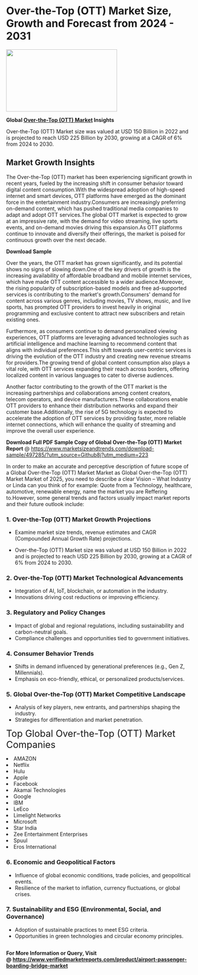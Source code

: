<H1>Over-the-Top (OTT) Market Size, Growth and Forecast from 2024 - 2031</H1><img class="aligncenter size-medium wp-image-584254" src="https://thirdeyenews.in/wp-content/uploads/2024/09/Global-Market-Research-300x168.jpeg" alt="" width="300" height="168" /><p><strong>Global&nbsp;<a href="https://www.marketsizeandtrends.com/download-sample/497285/?utm_source=Github8j?utm_medium=223">Over-the-Top (OTT) Market</a> Insights</strong></p><p>Over-the-Top (OTT) Market size was valued at USD 150 Billion in 2022 and is projected to reach USD 225 Billion by 2030, growing at a CAGR of 6% from 2024 to 2030.</p><p><h2>Market Growth Insights</h2> <p>The Over-the-Top (OTT) market has been experiencing significant growth in recent years, fueled by the increasing shift in consumer behavior toward digital content consumption.With the widespread adoption of high-speed internet and smart devices, OTT platforms have emerged as the dominant force in the entertainment industry.Consumers are increasingly preferring on-demand content, which has pushed traditional media companies to adapt and adopt OTT services.The global OTT market is expected to grow at an impressive rate, with the demand for video streaming, live sports events, and on-demand movies driving this expansion.As OTT platforms continue to innovate and diversify their offerings, the market is poised for continuous growth over the next decade.</p> <p><strong>Download Sample</strong></p> <p>Over the years, the OTT market has grown significantly, and its potential shows no signs of slowing down.One of the key drivers of growth is the increasing availability of affordable broadband and mobile internet services, which have made OTT content accessible to a wider audience.Moreover, the rising popularity of subscription-based models and free ad-supported services is contributing to the market's growth.Consumers' demand for content across various genres, including movies, TV shows, music, and live sports, has prompted OTT providers to invest heavily in original programming and exclusive content to attract new subscribers and retain existing ones.</p> <p>Furthermore, as consumers continue to demand personalized viewing experiences, OTT platforms are leveraging advanced technologies such as artificial intelligence and machine learning to recommend content that aligns with individual preferences.This shift towards user-centric services is driving the evolution of the OTT industry and creating new revenue streams for providers.The growing trend of global content consumption also plays a vital role, with OTT services expanding their reach across borders, offering localized content in various languages to cater to diverse audiences.</p> <p>Another factor contributing to the growth of the OTT market is the increasing partnerships and collaborations among content creators, telecom operators, and device manufacturers.These collaborations enable OTT providers to enhance their distribution networks and expand their customer base.Additionally, the rise of 5G technology is expected to accelerate the adoption of OTT services by providing faster, more reliable internet connections, which will enhance the quality of streaming and improve the overall user experience.</p> <p><span class=""><strong>Download Full PDF Sample Copy of Global Over-the-Top (OTT) Market Report</strong> @ <a href="https://www.marketsizeandtrends.com/download-sample/497285/?utm_source=Github8j?utm_medium=223" target="_blank">https://www.marketsizeandtrends.com/download-sample/497285/?utm_source=Github8j?utm_medium=223</a></span></p><p>In order to make an accurate and perceptive description of future scope of a Global&nbsp;Over-the-Top (OTT) Market Market as Global&nbsp;Over-the-Top (OTT) Market Market of 2025, you need to describe a clear Vision &ndash; What Industry or Linda can you think of for example: Quote from a Technology, healthcare, automotive, renewable energy, name the market you are Reffering to.However, some general trends and factors usually impact market reports and their future outlook include:</p><h3>1.&nbsp;<strong>Over-the-Top (OTT) Market Growth Projections</strong></h3><ul><li>Examine market size trends, revenue estimates and CAGR (Compounded Annual Growth Rate) projections.</li><li><p>Over-the-Top (OTT) Market size was valued at USD 150 Billion in 2022 and is projected to reach USD 225 Billion by 2030, growing at a CAGR of 6% from 2024 to 2030.</p></li></ul><h3>2.&nbsp;<strong>Over-the-Top (OTT) Market Technological Advancements</strong></h3><ul><li>Integration of AI, IoT, blockchain, or automation in the industry.</li><li>Innovations driving cost reductions or improving efficiency.</li></ul><h3>3.&nbsp;<strong>Regulatory and Policy Changes</strong></h3><ul><li>Impact of global and regional regulations, including sustainability and carbon-neutral goals.</li><li>Compliance challenges and opportunities tied to government initiatives.</li></ul><h3>4.&nbsp;<strong>Consumer Behavior Trends</strong></h3><ul><li>Shifts in demand influenced by generational preferences (e.g., Gen Z, Millennials).</li><li>Emphasis on eco-friendly, ethical, or personalized products/services.</li></ul><h3>5.&nbsp;<strong>Global Over-the-Top (OTT) Market Competitive Landscape</strong></h3><ul><li>Analysis of key players, new entrants, and partnerships shaping the industry.</li><li>Strategies for differentiation and market penetration.</li></ul><p data-pm-slice="1 1 []"><span style="color: inherit; font-family: inherit; font-size: 25px;">Top Global Over-the-Top (OTT) Market Companies</span></p><div class="" data-test-id=""><p><li>AMAZON</li><li> Netflix</li><li> Hulu</li><li> Apple</li><li> Facebook</li><li> Akamai Technologies</li><li> Google</li><li> IBM</li><li> LeEco</li><li> Limelight Networks</li><li> Microsoft</li><li> Star India</li><li> Zee Entertainment Enterprises</li><li> Spuul</li><li> Eros International</li></p></div><h3>6.&nbsp;<strong>Economic and Geopolitical Factors</strong></h3><ul><li>Influence of global economic conditions, trade policies, and geopolitical events.</li><li>Resilience of the market to inflation, currency fluctuations, or global crises.</li></ul><h3>7.&nbsp;<strong>Sustainability and ESG (Environmental, Social, and Governance)</strong></h3><ul><li>Adoption of sustainable practices to meet ESG criteria.</li><li>Opportunities in green technologies and circular economy principles.</li></ul><h2><strong style="font-size: 14px;">For More Information or Query, Visit @&nbsp;</strong><a style="background-color: #ffffff; font-size: 14px;" href="https://www.marketsizeandtrends.com/report/over-the-top-ott-market/" target="_blank">https://www.verifiedmarketreports.com/product/airport-passenger-boarding-bridge-market</a></h2>